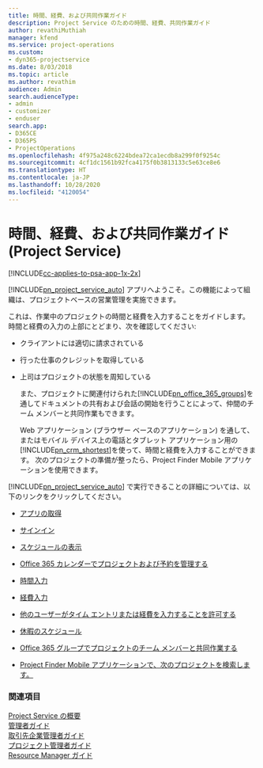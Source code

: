 ```yaml
---
title: 時間、経費、および共同作業ガイド
description: Project Service のための時間、経費、共同作業ガイド
author: revathiMuthiah
manager: kfend
ms.service: project-operations
ms.custom:
- dyn365-projectservice
ms.date: 8/03/2018
ms.topic: article
ms.author: revathim
audience: Admin
search.audienceType:
- admin
- customizer
- enduser
search.app:
- D365CE
- D365PS
- ProjectOperations
ms.openlocfilehash: 4f975a248c6224bdea72ca1ecdb8a299f0f9254c
ms.sourcegitcommit: 4cf1dc1561b92fca4175f0b3813133c5e63ce8e6
ms.translationtype: HT
ms.contentlocale: ja-JP
ms.lasthandoff: 10/28/2020
ms.locfileid: "4120054"
---
```

# <a name="time-expense-and-collaboration-guide-project-service"></a>時間、経費、および共同作業ガイド (Project Service)

[!INCLUDE[cc-applies-to-psa-app-1x-2x](../includes/cc-applies-to-psa-app-1x-2x.md)]

[!INCLUDE[pn_project_service_auto](../includes/pn-project-service-auto.md)] アプリへようこそ。この機能によって組織は、プロジェクトベースの営業管理を実施できます。 
  
 これは、作業中のプロジェクトの時間と経費を入力することをガイドします。 時間と経費の入力の上部にとどまり、次を確認してください:  
  
- クライアントには適切に請求されている  
  
- 行った仕事のクレジットを取得している  
  
- 上司はプロジェクトの状態を周知している  
  
  また、プロジェクトに関連付けられた[!INCLUDE[pn_office_365_groups](../includes/pn-office-365-groups.md)]を通してドキュメントの共有および会話の開始を行うことによって、仲間のチーム メンバーと共同作業もできます。  
  
  Web アプリケーション (ブラウザー ベースのアプリケーション) を通して、またはモバイル デバイス上の電話とタブレット アプリケーション用の[!INCLUDE[pn_crm_shortest](../includes/pn-crm-shortest.md)]を使って、時間と経費を入力することができます。 次のプロジェクトの準備が整ったら、Project Finder Mobile アプリケーションを使用できます。  
  
[!INCLUDE[pn_project_service_auto](../includes/pn-project-service-auto.md)] で実行できることの詳細については、以下のリンクをクリックしてください。  
  
-   [アプリの取得](../psa/get-apps.md)  
  
-   [サインイン](../psa/sign-in.md)  
  
-   [スケジュールの表示](../psa/view-schedule.md)  
  
-   [Office 365 カレンダーでプロジェクトおよび予約を管理する](../psa/manage-project-bookings-office-365-calendar.md)  
  
-   [時間入力](../psa/enter-time.md)  
  
-   [経費入力](../psa/enter-expenses.md)  
  
-   [他のユーザーがタイム エントリまたは経費を入力することを許可する](../psa/allow-someone-else-enter-time-entry-expense.md)  
  
-   [休暇のスケジュール](../psa/schedule-time-off.md)  
  
-   [Office 365 グループでプロジェクトのチーム メンバーと共同作業する](../psa/collaborate-project-team-members-office-365-groups.md)  
  
-   [Project Finder Mobile アプリケーションで、次のプロジェクトを検索します。](../psa/find-next-project-finder-mobile-app.md)  
  
### <a name="see-also"></a>関連項目  
 [Project Service の概要](../psa/overview.md)   
 [管理者ガイド](../psa/admin-guide.md)   
 [取引先企業管理者ガイド](../psa/account-manager-guide.md)   
 [プロジェクト管理者ガイド](../psa/project-manager-guide.md)   
 [Resource Manager ガイド](../psa/resource-manager-guide.md)   
